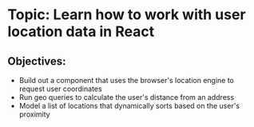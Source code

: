 # Topic: Learn how to work with user location data in React

## Objectives:

- Build out a component that uses the browser's location engine to request user coordinates
- Run geo queries to calculate the user's distance from an address
- Model a list of locations that dynamically sorts based on the user's proximity
